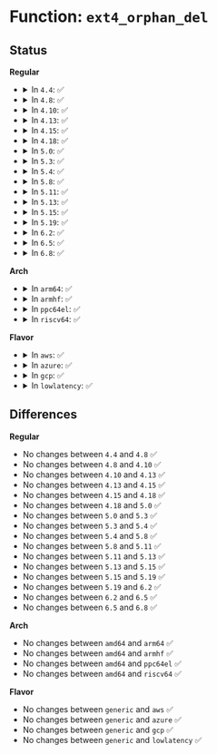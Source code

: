 # Function: <code>ext4_orphan_del</code>

## Status
<b>Regular</b>
<ul>
<li>
<details>
<summary>In <code>4.4</code>: ✅</summary>

```c
int ext4_orphan_del(handle_t *handle, struct inode *inode);
```

**Collision:** Unique Global

**Inline:** No

**Transformation:** False

**Instances:**

```
In fs/ext4/namei.c (ffffffff812a8500)
Location: fs/ext4/namei.c:2828
Inline: False
Direct callers:
  - fs/ext4/inode.c:ext4_truncate
  - fs/ext4/inode.c:ext4_write_begin
  - fs/ext4/inode.c:ext4_evict_inode
  - fs/ext4/inode.c:ext4_evict_inode
  - fs/ext4/inode.c:ext4_write_end
  - fs/ext4/inode.c:ext4_journalled_write_end
  - fs/ext4/inode.c:ext4_setattr
  - fs/ext4/inode.c:ext4_setattr
  - fs/ext4/namei.c:ext4_symlink
  - fs/ext4/namei.c:ext4_link
  - fs/ext4/migrate.c:ext4_ext_migrate
  - fs/ext4/indirect.c:ext4_ind_direct_IO
  - fs/ext4/indirect.c:ext4_ind_direct_IO
  - fs/ext4/inline.c:ext4_try_to_write_inline_data
  - fs/ext4/inline.c:ext4_inline_data_truncate
```
**Symbols:**

```
ffffffff812a8500-ffffffff812a8774: ext4_orphan_del (STB_GLOBAL)
```
</details>
</li>
<li>
<details>
<summary>In <code>4.8</code>: ✅</summary>

```c
int ext4_orphan_del(handle_t *handle, struct inode *inode);
```

**Collision:** Unique Global

**Inline:** No

**Transformation:** False

**Instances:**

```
In fs/ext4/namei.c (ffffffff812d75f0)
Location: fs/ext4/namei.c:2851
Inline: False
Direct callers:
  - fs/ext4/inode.c:ext4_setattr
  - fs/ext4/inode.c:ext4_setattr
  - fs/ext4/inode.c:ext4_truncate
  - fs/ext4/inode.c:ext4_direct_IO
  - fs/ext4/inode.c:ext4_direct_IO
  - fs/ext4/inode.c:ext4_journalled_write_end
  - fs/ext4/inode.c:ext4_write_end
  - fs/ext4/inode.c:ext4_write_begin
  - fs/ext4/inode.c:ext4_evict_inode
  - fs/ext4/inode.c:ext4_evict_inode
  - fs/ext4/namei.c:ext4_link
  - fs/ext4/namei.c:ext4_symlink
  - fs/ext4/migrate.c:ext4_ext_migrate
  - fs/ext4/inline.c:ext4_inline_data_truncate
  - fs/ext4/inline.c:ext4_try_to_write_inline_data
```
**Symbols:**

```
ffffffff812d75f0-ffffffff812d7864: ext4_orphan_del (STB_GLOBAL)
```
</details>
</li>
<li>
<details>
<summary>In <code>4.10</code>: ✅</summary>

```c
int ext4_orphan_del(handle_t *handle, struct inode *inode);
```

**Collision:** Unique Global

**Inline:** No

**Transformation:** False

**Instances:**

```
In fs/ext4/namei.c (ffffffff812ed1e0)
Location: fs/ext4/namei.c:2853
Inline: False
Direct callers:
  - fs/ext4/inode.c:ext4_setattr
  - fs/ext4/inode.c:ext4_setattr
  - fs/ext4/inode.c:ext4_truncate
  - fs/ext4/inode.c:ext4_direct_IO
  - fs/ext4/inode.c:ext4_direct_IO
  - fs/ext4/inode.c:ext4_iomap_end
  - fs/ext4/inode.c:ext4_iomap_end
  - fs/ext4/inode.c:ext4_journalled_write_end
  - fs/ext4/inode.c:ext4_write_end
  - fs/ext4/inode.c:ext4_write_begin
  - fs/ext4/inode.c:ext4_evict_inode
  - fs/ext4/inode.c:ext4_evict_inode
  - fs/ext4/namei.c:ext4_link
  - fs/ext4/namei.c:ext4_symlink
  - fs/ext4/migrate.c:ext4_ext_migrate
  - fs/ext4/inline.c:ext4_inline_data_truncate
  - fs/ext4/inline.c:ext4_try_to_write_inline_data
```
**Symbols:**

```
ffffffff812ed1e0-ffffffff812ed454: ext4_orphan_del (STB_GLOBAL)
```
</details>
</li>
<li>
<details>
<summary>In <code>4.13</code>: ✅</summary>

```c
int ext4_orphan_del(handle_t *handle, struct inode *inode);
```

**Collision:** Unique Global

**Inline:** No

**Transformation:** False

**Instances:**

```
In fs/ext4/namei.c (ffffffff8131cef0)
Location: fs/ext4/namei.c:2832
Inline: False
Direct callers:
  - fs/ext4/inline.c:ext4_inline_data_truncate
  - fs/ext4/inline.c:ext4_try_to_write_inline_data
  - fs/ext4/inode.c:ext4_setattr
  - fs/ext4/inode.c:ext4_setattr
  - fs/ext4/inode.c:ext4_truncate
  - fs/ext4/inode.c:ext4_direct_IO
  - fs/ext4/inode.c:ext4_direct_IO
  - fs/ext4/inode.c:ext4_iomap_end
  - fs/ext4/inode.c:ext4_iomap_end
  - fs/ext4/inode.c:ext4_journalled_write_end
  - fs/ext4/inode.c:ext4_write_end
  - fs/ext4/inode.c:ext4_write_begin
  - fs/ext4/inode.c:ext4_evict_inode
  - fs/ext4/inode.c:ext4_evict_inode
  - fs/ext4/inode.c:ext4_evict_inode
  - fs/ext4/migrate.c:ext4_ext_migrate
  - fs/ext4/namei.c:ext4_link
  - fs/ext4/namei.c:ext4_symlink
  - fs/ext4/xattr.c:ext4_xattr_inode_update_ref
```
**Symbols:**

```
ffffffff8131cef0-ffffffff8131d131: ext4_orphan_del (STB_GLOBAL)
```
</details>
</li>
<li>
<details>
<summary>In <code>4.15</code>: ✅</summary>

```c
int ext4_orphan_del(handle_t *handle, struct inode *inode);
```

**Collision:** Unique Global

**Inline:** No

**Transformation:** False

**Instances:**

```
In fs/ext4/namei.c (ffffffff81341510)
Location: fs/ext4/namei.c:2827
Inline: False
Direct callers:
  - fs/ext4/inline.c:ext4_inline_data_truncate
  - fs/ext4/inline.c:ext4_try_to_write_inline_data
  - fs/ext4/inode.c:ext4_setattr
  - fs/ext4/inode.c:ext4_setattr
  - fs/ext4/inode.c:ext4_truncate
  - fs/ext4/inode.c:ext4_direct_IO
  - fs/ext4/inode.c:ext4_direct_IO
  - fs/ext4/inode.c:ext4_iomap_end
  - fs/ext4/inode.c:ext4_iomap_end
  - fs/ext4/inode.c:ext4_journalled_write_end
  - fs/ext4/inode.c:ext4_write_end
  - fs/ext4/inode.c:ext4_write_begin
  - fs/ext4/inode.c:ext4_evict_inode
  - fs/ext4/inode.c:ext4_evict_inode
  - fs/ext4/inode.c:ext4_evict_inode
  - fs/ext4/migrate.c:ext4_ext_migrate
  - fs/ext4/namei.c:ext4_link
  - fs/ext4/namei.c:ext4_symlink
  - fs/ext4/xattr.c:ext4_xattr_inode_update_ref
```
**Symbols:**

```
ffffffff81341510-ffffffff81341751: ext4_orphan_del (STB_GLOBAL)
```
</details>
</li>
<li>
<details>
<summary>In <code>4.18</code>: ✅</summary>

```c
int ext4_orphan_del(handle_t *handle, struct inode *inode);
```

**Collision:** Unique Global

**Inline:** No

**Transformation:** False

**Instances:**

```
In fs/ext4/namei.c (ffffffff8136f550)
Location: fs/ext4/namei.c:2827
Inline: False
Direct callers:
  - fs/ext4/inline.c:ext4_inline_data_truncate
  - fs/ext4/inline.c:ext4_try_to_write_inline_data
  - fs/ext4/inode.c:ext4_setattr
  - fs/ext4/inode.c:ext4_setattr
  - fs/ext4/inode.c:ext4_truncate
  - fs/ext4/inode.c:ext4_direct_IO
  - fs/ext4/inode.c:ext4_direct_IO
  - fs/ext4/inode.c:ext4_iomap_end
  - fs/ext4/inode.c:ext4_iomap_end
  - fs/ext4/inode.c:ext4_journalled_write_end
  - fs/ext4/inode.c:ext4_write_end
  - fs/ext4/inode.c:ext4_write_begin
  - fs/ext4/inode.c:ext4_evict_inode
  - fs/ext4/inode.c:ext4_evict_inode
  - fs/ext4/inode.c:ext4_evict_inode
  - fs/ext4/migrate.c:ext4_ext_migrate
  - fs/ext4/namei.c:ext4_link
  - fs/ext4/namei.c:ext4_symlink
  - fs/ext4/xattr.c:ext4_xattr_inode_update_ref
```
**Symbols:**

```
ffffffff8136f550-ffffffff8136f79b: ext4_orphan_del (STB_GLOBAL)
```
</details>
</li>
<li>
<details>
<summary>In <code>5.0</code>: ✅</summary>

```c
int ext4_orphan_del(handle_t *handle, struct inode *inode);
```

**Collision:** Unique Global

**Inline:** No

**Transformation:** False

**Instances:**

```
In fs/ext4/namei.c (ffffffff813879e0)
Location: fs/ext4/namei.c:2830
Inline: False
Direct callers:
  - fs/ext4/inline.c:ext4_inline_data_truncate
  - fs/ext4/inline.c:ext4_try_to_write_inline_data
  - fs/ext4/inode.c:ext4_setattr
  - fs/ext4/inode.c:ext4_setattr
  - fs/ext4/inode.c:ext4_truncate
  - fs/ext4/inode.c:ext4_direct_IO
  - fs/ext4/inode.c:ext4_direct_IO
  - fs/ext4/inode.c:ext4_iomap_end
  - fs/ext4/inode.c:ext4_iomap_end
  - fs/ext4/inode.c:ext4_journalled_write_end
  - fs/ext4/inode.c:ext4_write_end
  - fs/ext4/inode.c:ext4_write_begin
  - fs/ext4/inode.c:ext4_evict_inode
  - fs/ext4/inode.c:ext4_evict_inode
  - fs/ext4/inode.c:ext4_evict_inode
  - fs/ext4/migrate.c:ext4_ext_migrate
  - fs/ext4/namei.c:ext4_link
  - fs/ext4/namei.c:ext4_symlink
  - fs/ext4/xattr.c:ext4_xattr_inode_update_ref
```
**Symbols:**

```
ffffffff813879e0-ffffffff81387c2b: ext4_orphan_del (STB_GLOBAL)
```
</details>
</li>
<li>
<details>
<summary>In <code>5.3</code>: ✅</summary>

```c
int ext4_orphan_del(handle_t *handle, struct inode *inode);
```

**Collision:** Unique Global

**Inline:** No

**Transformation:** False

**Instances:**

```
In fs/ext4/namei.c (ffffffff813b1a50)
Location: fs/ext4/namei.c:2974
Inline: False
Direct callers:
  - fs/ext4/inline.c:ext4_inline_data_truncate
  - fs/ext4/inline.c:ext4_convert_inline_data_to_extent
  - fs/ext4/inode.c:ext4_setattr
  - fs/ext4/inode.c:ext4_setattr
  - fs/ext4/inode.c:ext4_truncate
  - fs/ext4/inode.c:ext4_direct_IO_write
  - fs/ext4/inode.c:ext4_direct_IO_write
  - fs/ext4/inode.c:ext4_iomap_end
  - fs/ext4/inode.c:ext4_iomap_end
  - fs/ext4/inode.c:ext4_journalled_write_end
  - fs/ext4/inode.c:ext4_write_end
  - fs/ext4/inode.c:ext4_write_begin
  - fs/ext4/inode.c:ext4_evict_inode
  - fs/ext4/inode.c:ext4_evict_inode
  - fs/ext4/inode.c:ext4_evict_inode
  - fs/ext4/migrate.c:ext4_ext_migrate
  - fs/ext4/namei.c:ext4_link
  - fs/ext4/namei.c:ext4_symlink
  - fs/ext4/xattr.c:ext4_xattr_inode_update_ref
```
**Symbols:**

```
ffffffff813b1a50-ffffffff813b1c93: ext4_orphan_del (STB_GLOBAL)
```
</details>
</li>
<li>
<details>
<summary>In <code>5.4</code>: ✅</summary>

```c
int ext4_orphan_del(handle_t *handle, struct inode *inode);
```

**Collision:** Unique Global

**Inline:** No

**Transformation:** False

**Instances:**

```
In fs/ext4/namei.c (ffffffff813caaa0)
Location: fs/ext4/namei.c:2986
Inline: False
Direct callers:
  - fs/ext4/inline.c:ext4_inline_data_truncate
  - fs/ext4/inline.c:ext4_convert_inline_data_to_extent
  - fs/ext4/inode.c:ext4_setattr
  - fs/ext4/inode.c:ext4_setattr
  - fs/ext4/inode.c:ext4_truncate
  - fs/ext4/inode.c:ext4_direct_IO_write
  - fs/ext4/inode.c:ext4_direct_IO_write
  - fs/ext4/inode.c:ext4_iomap_end
  - fs/ext4/inode.c:ext4_iomap_end
  - fs/ext4/inode.c:ext4_journalled_write_end
  - fs/ext4/inode.c:ext4_write_end
  - fs/ext4/inode.c:ext4_write_begin
  - fs/ext4/inode.c:ext4_evict_inode
  - fs/ext4/inode.c:ext4_evict_inode
  - fs/ext4/inode.c:ext4_evict_inode
  - fs/ext4/migrate.c:ext4_ext_migrate
  - fs/ext4/namei.c:ext4_link
  - fs/ext4/namei.c:ext4_symlink
  - fs/ext4/xattr.c:ext4_xattr_inode_update_ref
  - fs/ext4/verity.c:ext4_end_enable_verity
  - fs/ext4/verity.c:ext4_end_enable_verity
```
**Symbols:**

```
ffffffff813caaa0-ffffffff813cace3: ext4_orphan_del (STB_GLOBAL)
```
</details>
</li>
<li>
<details>
<summary>In <code>5.8</code>: ✅</summary>

```c
int ext4_orphan_del(handle_t *handle, struct inode *inode);
```

**Collision:** Unique Global

**Inline:** No

**Transformation:** False

**Instances:**

```
In fs/ext4/namei.c (ffffffff81416a90)
Location: fs/ext4/namei.c:3022
Inline: False
Direct callers:
  - fs/ext4/file.c:ext4_handle_inode_extension
  - fs/ext4/file.c:ext4_handle_inode_extension
  - fs/ext4/file.c:ext4_handle_inode_extension
  - fs/ext4/file.c:ext4_handle_inode_extension
  - fs/ext4/inline.c:ext4_inline_data_truncate
  - fs/ext4/inline.c:ext4_convert_inline_data_to_extent
  - fs/ext4/inode.c:ext4_setattr
  - fs/ext4/inode.c:ext4_setattr
  - fs/ext4/inode.c:ext4_truncate
  - fs/ext4/inode.c:ext4_journalled_write_end
  - fs/ext4/inode.c:ext4_write_end
  - fs/ext4/inode.c:ext4_write_begin
  - fs/ext4/inode.c:ext4_evict_inode
  - fs/ext4/inode.c:ext4_evict_inode
  - fs/ext4/inode.c:ext4_evict_inode
  - fs/ext4/migrate.c:ext4_ext_migrate
  - fs/ext4/namei.c:ext4_link
  - fs/ext4/namei.c:ext4_symlink
  - fs/ext4/xattr.c:ext4_xattr_inode_update_ref
  - fs/ext4/verity.c:ext4_end_enable_verity
  - fs/ext4/verity.c:ext4_end_enable_verity
```
**Symbols:**

```
ffffffff81416a90-ffffffff81416cce: ext4_orphan_del (STB_GLOBAL)
```
</details>
</li>
<li>
<details>
<summary>In <code>5.11</code>: ✅</summary>

```c
int ext4_orphan_del(handle_t *handle, struct inode *inode);
```

**Collision:** Unique Global

**Inline:** No

**Transformation:** False

**Instances:**

```
In fs/ext4/namei.c (ffffffff8142a000)
Location: fs/ext4/namei.c:3017
Inline: False
Direct callers:
  - fs/ext4/file.c:ext4_handle_inode_extension
  - fs/ext4/file.c:ext4_handle_inode_extension
  - fs/ext4/file.c:ext4_handle_inode_extension
  - fs/ext4/file.c:ext4_handle_inode_extension
  - fs/ext4/inline.c:ext4_inline_data_truncate
  - fs/ext4/inline.c:ext4_convert_inline_data_to_extent
  - fs/ext4/inode.c:ext4_setattr
  - fs/ext4/inode.c:ext4_setattr
  - fs/ext4/inode.c:ext4_truncate
  - fs/ext4/inode.c:ext4_journalled_write_end
  - fs/ext4/inode.c:ext4_write_end
  - fs/ext4/inode.c:ext4_write_begin
  - fs/ext4/inode.c:ext4_evict_inode
  - fs/ext4/inode.c:ext4_evict_inode
  - fs/ext4/inode.c:ext4_evict_inode
  - fs/ext4/migrate.c:ext4_ext_migrate
  - fs/ext4/namei.c:__ext4_link
  - fs/ext4/namei.c:ext4_symlink
  - fs/ext4/xattr.c:ext4_xattr_inode_update_ref
  - fs/ext4/verity.c:ext4_end_enable_verity
  - fs/ext4/verity.c:ext4_end_enable_verity
```
**Symbols:**

```
ffffffff8142a000-ffffffff8142a2a9: ext4_orphan_del (STB_GLOBAL)
```
</details>
</li>
<li>
<details>
<summary>In <code>5.13</code>: ✅</summary>

```c
int ext4_orphan_del(handle_t *handle, struct inode *inode);
```

**Collision:** Unique Global

**Inline:** No

**Transformation:** False

**Instances:**

```
In fs/ext4/namei.c (ffffffff81430d00)
Location: fs/ext4/namei.c:3147
Inline: False
Direct callers:
  - fs/ext4/file.c:ext4_handle_inode_extension
  - fs/ext4/file.c:ext4_handle_inode_extension
  - fs/ext4/file.c:ext4_handle_inode_extension
  - fs/ext4/file.c:ext4_handle_inode_extension
  - fs/ext4/inline.c:ext4_inline_data_truncate
  - fs/ext4/inline.c:ext4_convert_inline_data_to_extent
  - fs/ext4/inode.c:ext4_setattr
  - fs/ext4/inode.c:ext4_setattr
  - fs/ext4/inode.c:ext4_truncate
  - fs/ext4/inode.c:ext4_journalled_write_end
  - fs/ext4/inode.c:ext4_write_end
  - fs/ext4/inode.c:ext4_write_begin
  - fs/ext4/inode.c:ext4_evict_inode
  - fs/ext4/inode.c:ext4_evict_inode
  - fs/ext4/inode.c:ext4_evict_inode
  - fs/ext4/migrate.c:ext4_ext_migrate
  - fs/ext4/namei.c:__ext4_link
  - fs/ext4/namei.c:ext4_symlink
  - fs/ext4/super.c:ext4_orphan_cleanup
  - fs/ext4/xattr.c:ext4_xattr_inode_update_ref
  - fs/ext4/verity.c:ext4_end_enable_verity
  - fs/ext4/verity.c:ext4_end_enable_verity
```
**Symbols:**

```
ffffffff81430d00-ffffffff81430fa9: ext4_orphan_del (STB_GLOBAL)
```
</details>
</li>
<li>
<details>
<summary>In <code>5.15</code>: ✅</summary>

```c
int ext4_orphan_del(handle_t *handle, struct inode *inode);
```

**Collision:** Unique Global

**Inline:** No

**Transformation:** False

**Instances:**

```
In fs/ext4/orphan.c (ffffffff814b1510)
Location: fs/ext4/orphan.c:227
Inline: False
Direct callers:
  - fs/ext4/file.c:ext4_handle_inode_extension
  - fs/ext4/file.c:ext4_handle_inode_extension
  - fs/ext4/file.c:ext4_handle_inode_extension
  - fs/ext4/file.c:ext4_handle_inode_extension
  - fs/ext4/inline.c:ext4_inline_data_truncate
  - fs/ext4/inline.c:ext4_write_inline_data_end
  - fs/ext4/inline.c:ext4_convert_inline_data_to_extent
  - fs/ext4/inode.c:ext4_setattr
  - fs/ext4/inode.c:ext4_setattr
  - fs/ext4/inode.c:ext4_truncate
  - fs/ext4/inode.c:ext4_journalled_write_end
  - fs/ext4/inode.c:ext4_write_end
  - fs/ext4/inode.c:ext4_write_begin
  - fs/ext4/inode.c:ext4_evict_inode
  - fs/ext4/inode.c:ext4_evict_inode
  - fs/ext4/inode.c:ext4_evict_inode
  - fs/ext4/namei.c:__ext4_link
  - fs/ext4/namei.c:ext4_symlink
  - fs/ext4/xattr.c:ext4_xattr_inode_update_ref
  - fs/ext4/orphan.c:ext4_process_orphan
  - fs/ext4/verity.c:ext4_end_enable_verity
  - fs/ext4/verity.c:ext4_end_enable_verity
```
**Symbols:**

```
ffffffff814b1510-ffffffff814b18de: ext4_orphan_del (STB_GLOBAL)
```
</details>
</li>
<li>
<details>
<summary>In <code>5.19</code>: ✅</summary>

```c
int ext4_orphan_del(handle_t *handle, struct inode *inode);
```

**Collision:** Unique Global

**Inline:** No

**Transformation:** False

**Instances:**

```
In fs/ext4/orphan.c (ffffffff8153a030)
Location: fs/ext4/orphan.c:227
Inline: False
Direct callers:
  - fs/ext4/file.c:ext4_handle_inode_extension
  - fs/ext4/file.c:ext4_handle_inode_extension
  - fs/ext4/file.c:ext4_handle_inode_extension
  - fs/ext4/file.c:ext4_handle_inode_extension
  - fs/ext4/inline.c:ext4_inline_data_truncate
  - fs/ext4/inline.c:ext4_write_inline_data_end
  - fs/ext4/inline.c:ext4_write_inline_data_end
  - fs/ext4/inline.c:ext4_convert_inline_data_to_extent
  - fs/ext4/inode.c:ext4_setattr
  - fs/ext4/inode.c:ext4_setattr
  - fs/ext4/inode.c:ext4_truncate
  - fs/ext4/inode.c:ext4_journalled_write_end
  - fs/ext4/inode.c:ext4_journalled_write_end
  - fs/ext4/inode.c:ext4_write_end
  - fs/ext4/inode.c:ext4_write_end
  - fs/ext4/inode.c:ext4_write_begin
  - fs/ext4/inode.c:ext4_evict_inode
  - fs/ext4/inode.c:ext4_evict_inode
  - fs/ext4/inode.c:ext4_evict_inode
  - fs/ext4/namei.c:__ext4_link
  - fs/ext4/xattr.c:ext4_xattr_inode_update_ref
  - fs/ext4/orphan.c:ext4_process_orphan
  - fs/ext4/verity.c:ext4_end_enable_verity
  - fs/ext4/verity.c:ext4_end_enable_verity
```
**Symbols:**

```
ffffffff8153a030-ffffffff8153a423: ext4_orphan_del (STB_GLOBAL)
```
</details>
</li>
<li>
<details>
<summary>In <code>6.2</code>: ✅</summary>

```c
int ext4_orphan_del(handle_t *handle, struct inode *inode);
```

**Collision:** Unique Global

**Inline:** No

**Transformation:** False

**Instances:**

```
In fs/ext4/orphan.c (ffffffff815d85a0)
Location: fs/ext4/orphan.c:227
Inline: False
Direct callers:
  - fs/ext4/file.c:ext4_handle_inode_extension
  - fs/ext4/file.c:ext4_handle_inode_extension
  - fs/ext4/file.c:ext4_handle_inode_extension
  - fs/ext4/file.c:ext4_handle_inode_extension
  - fs/ext4/inline.c:ext4_inline_data_truncate
  - fs/ext4/inline.c:ext4_write_inline_data_end
  - fs/ext4/inline.c:ext4_write_inline_data_end
  - fs/ext4/inline.c:ext4_convert_inline_data_to_extent
  - fs/ext4/inode.c:ext4_setattr
  - fs/ext4/inode.c:ext4_setattr
  - fs/ext4/inode.c:ext4_truncate
  - fs/ext4/inode.c:ext4_journalled_write_end
  - fs/ext4/inode.c:ext4_journalled_write_end
  - fs/ext4/inode.c:ext4_write_end
  - fs/ext4/inode.c:ext4_write_end
  - fs/ext4/inode.c:ext4_write_begin
  - fs/ext4/inode.c:ext4_evict_inode
  - fs/ext4/inode.c:ext4_evict_inode
  - fs/ext4/inode.c:ext4_evict_inode
  - fs/ext4/namei.c:__ext4_link
  - fs/ext4/xattr.c:ext4_xattr_inode_update_ref
  - fs/ext4/orphan.c:ext4_process_orphan
  - fs/ext4/verity.c:ext4_end_enable_verity
  - fs/ext4/verity.c:ext4_end_enable_verity
```
**Symbols:**

```
ffffffff815d85a0-ffffffff815d8993: ext4_orphan_del (STB_GLOBAL)
```
</details>
</li>
<li>
<details>
<summary>In <code>6.5</code>: ✅</summary>

```c
int ext4_orphan_del(handle_t *handle, struct inode *inode);
```

**Collision:** Unique Global

**Inline:** No

**Transformation:** False

**Instances:**

```
In fs/ext4/orphan.c (ffffffff81610130)
Location: fs/ext4/orphan.c:227
Inline: False
Direct callers:
  - fs/ext4/file.c:ext4_handle_inode_extension
  - fs/ext4/file.c:ext4_handle_inode_extension
  - fs/ext4/file.c:ext4_handle_inode_extension
  - fs/ext4/file.c:ext4_handle_inode_extension
  - fs/ext4/inline.c:ext4_inline_data_truncate
  - fs/ext4/inline.c:ext4_write_inline_data_end
  - fs/ext4/inline.c:ext4_write_inline_data_end
  - fs/ext4/inline.c:ext4_convert_inline_data_to_extent
  - fs/ext4/inode.c:ext4_setattr
  - fs/ext4/inode.c:ext4_setattr
  - fs/ext4/inode.c:ext4_truncate
  - fs/ext4/inode.c:ext4_journalled_write_end
  - fs/ext4/inode.c:ext4_journalled_write_end
  - fs/ext4/inode.c:ext4_write_end
  - fs/ext4/inode.c:ext4_write_end
  - fs/ext4/inode.c:ext4_write_begin
  - fs/ext4/inode.c:ext4_evict_inode
  - fs/ext4/inode.c:ext4_evict_inode
  - fs/ext4/inode.c:ext4_evict_inode
  - fs/ext4/namei.c:__ext4_link
  - fs/ext4/xattr.c:ext4_xattr_inode_update_ref
  - fs/ext4/orphan.c:ext4_process_orphan
  - fs/ext4/verity.c:ext4_end_enable_verity
  - fs/ext4/verity.c:ext4_end_enable_verity
```
**Symbols:**

```
ffffffff81610130-ffffffff81610534: ext4_orphan_del (STB_GLOBAL)
```
</details>
</li>
<li>
<details>
<summary>In <code>6.8</code>: ✅</summary>

```c
int ext4_orphan_del(handle_t *handle, struct inode *inode);
```

**Collision:** Unique Global

**Inline:** No

**Transformation:** False

**Instances:**

```
In fs/ext4/orphan.c (ffffffff81648ef0)
Location: fs/ext4/orphan.c:227
Inline: False
Direct callers:
  - fs/ext4/file.c:ext4_handle_inode_extension
  - fs/ext4/inline.c:ext4_inline_data_truncate
  - fs/ext4/inline.c:ext4_write_inline_data_end
  - fs/ext4/inline.c:ext4_write_inline_data_end
  - fs/ext4/inline.c:ext4_convert_inline_data_to_extent
  - fs/ext4/inode.c:ext4_setattr
  - fs/ext4/inode.c:ext4_setattr
  - fs/ext4/inode.c:ext4_truncate
  - fs/ext4/inode.c:ext4_journalled_write_end
  - fs/ext4/inode.c:ext4_journalled_write_end
  - fs/ext4/inode.c:ext4_write_end
  - fs/ext4/inode.c:ext4_write_end
  - fs/ext4/inode.c:ext4_write_begin
  - fs/ext4/inode.c:ext4_evict_inode
  - fs/ext4/inode.c:ext4_evict_inode
  - fs/ext4/inode.c:ext4_evict_inode
  - fs/ext4/namei.c:__ext4_link
  - fs/ext4/xattr.c:ext4_xattr_inode_update_ref
  - fs/ext4/orphan.c:ext4_process_orphan
  - fs/ext4/verity.c:ext4_end_enable_verity
  - fs/ext4/verity.c:ext4_end_enable_verity
```
**Symbols:**

```
ffffffff81648ef0-ffffffff816492f4: ext4_orphan_del (STB_GLOBAL)
```
</details>
</li>
</ul>
<b>Arch</b>
<ul>
<li>
<details>
<summary>In <code>arm64</code>: ✅</summary>

```c
int ext4_orphan_del(handle_t *handle, struct inode *inode);
```

**Collision:** Unique Global

**Inline:** No

**Transformation:** False

**Instances:**

```
In fs/ext4/namei.c (ffff8000104a26a0)
Location: fs/ext4/namei.c:2986
Inline: False
Direct callers:
  - fs/ext4/inline.c:ext4_inline_data_truncate
  - fs/ext4/inline.c:ext4_convert_inline_data_to_extent
  - fs/ext4/inode.c:ext4_setattr
  - fs/ext4/inode.c:ext4_setattr
  - fs/ext4/inode.c:ext4_truncate
  - fs/ext4/inode.c:ext4_direct_IO_write
  - fs/ext4/inode.c:ext4_direct_IO_write
  - fs/ext4/inode.c:ext4_iomap_end
  - fs/ext4/inode.c:ext4_iomap_end
  - fs/ext4/inode.c:ext4_journalled_write_end
  - fs/ext4/inode.c:ext4_write_end
  - fs/ext4/inode.c:ext4_write_begin
  - fs/ext4/inode.c:ext4_evict_inode
  - fs/ext4/inode.c:ext4_evict_inode
  - fs/ext4/inode.c:ext4_evict_inode
  - fs/ext4/migrate.c:ext4_ext_migrate
  - fs/ext4/namei.c:ext4_link
  - fs/ext4/namei.c:ext4_symlink
  - fs/ext4/xattr.c:ext4_xattr_inode_update_ref
  - fs/ext4/verity.c:ext4_end_enable_verity
  - fs/ext4/verity.c:ext4_end_enable_verity
```
**Symbols:**

```
ffff8000104a26a0-ffff8000104a290c: ext4_orphan_del (STB_GLOBAL)
```
</details>
</li>
<li>
<details>
<summary>In <code>armhf</code>: ✅</summary>

```c
int ext4_orphan_del(handle_t *handle, struct inode *inode);
```

**Collision:** Unique Global

**Inline:** No

**Transformation:** False

**Instances:**

```
In fs/ext4/namei.c (c0664914)
Location: fs/ext4/namei.c:2986
Inline: False
Direct callers:
  - fs/ext4/inline.c:ext4_inline_data_truncate
  - fs/ext4/inline.c:ext4_convert_inline_data_to_extent
  - fs/ext4/inode.c:ext4_setattr
  - fs/ext4/inode.c:ext4_setattr
  - fs/ext4/inode.c:ext4_truncate
  - fs/ext4/inode.c:ext4_direct_IO_write
  - fs/ext4/inode.c:ext4_direct_IO_write
  - fs/ext4/inode.c:ext4_iomap_end
  - fs/ext4/inode.c:ext4_iomap_end
  - fs/ext4/inode.c:ext4_journalled_write_end
  - fs/ext4/inode.c:ext4_write_end
  - fs/ext4/inode.c:ext4_write_begin
  - fs/ext4/inode.c:ext4_evict_inode
  - fs/ext4/inode.c:ext4_evict_inode
  - fs/ext4/inode.c:ext4_evict_inode
  - fs/ext4/migrate.c:ext4_ext_migrate
  - fs/ext4/namei.c:ext4_link
  - fs/ext4/namei.c:ext4_symlink
  - fs/ext4/xattr.c:ext4_xattr_inode_update_ref
  - fs/ext4/verity.c:ext4_end_enable_verity
  - fs/ext4/verity.c:ext4_end_enable_verity
```
**Symbols:**

```
c0664914-c0664b64: ext4_orphan_del (STB_GLOBAL)
```
</details>
</li>
<li>
<details>
<summary>In <code>ppc64el</code>: ✅</summary>

```c
int ext4_orphan_del(handle_t *handle, struct inode *inode);
```

**Collision:** Unique Global

**Inline:** No

**Transformation:** False

**Instances:**

```
In fs/ext4/namei.c (c0000000005cf510)
Location: fs/ext4/namei.c:2986
Inline: False
Direct callers:
  - fs/ext4/inline.c:ext4_inline_data_truncate
  - fs/ext4/inline.c:ext4_convert_inline_data_to_extent
  - fs/ext4/inode.c:ext4_setattr
  - fs/ext4/inode.c:ext4_setattr
  - fs/ext4/inode.c:ext4_truncate
  - fs/ext4/inode.c:ext4_direct_IO_write
  - fs/ext4/inode.c:ext4_direct_IO_write
  - fs/ext4/inode.c:ext4_iomap_end
  - fs/ext4/inode.c:ext4_iomap_end
  - fs/ext4/inode.c:ext4_journalled_write_end
  - fs/ext4/inode.c:ext4_write_end
  - fs/ext4/inode.c:ext4_write_begin
  - fs/ext4/inode.c:ext4_evict_inode
  - fs/ext4/inode.c:ext4_evict_inode
  - fs/ext4/inode.c:ext4_evict_inode
  - fs/ext4/migrate.c:ext4_ext_migrate
  - fs/ext4/namei.c:ext4_link
  - fs/ext4/namei.c:ext4_symlink
  - fs/ext4/xattr.c:ext4_xattr_inode_update_ref
  - fs/ext4/verity.c:ext4_end_enable_verity
  - fs/ext4/verity.c:ext4_end_enable_verity
```
**Symbols:**

```
c0000000005cf510-c0000000005cf880: ext4_orphan_del (STB_GLOBAL)
```
</details>
</li>
<li>
<details>
<summary>In <code>riscv64</code>: ✅</summary>

```c
int ext4_orphan_del(handle_t *handle, struct inode *inode);
```

**Collision:** Unique Global

**Inline:** No

**Transformation:** False

**Instances:**

```
In fs/ext4/namei.c (ffffffe000324364)
Location: fs/ext4/namei.c:2986
Inline: False
Direct callers:
  - fs/ext4/inline.c:ext4_inline_data_truncate
  - fs/ext4/inline.c:ext4_convert_inline_data_to_extent
  - fs/ext4/inode.c:ext4_setattr
  - fs/ext4/inode.c:ext4_setattr
  - fs/ext4/inode.c:ext4_truncate
  - fs/ext4/inode.c:ext4_direct_IO
  - fs/ext4/inode.c:ext4_direct_IO
  - fs/ext4/inode.c:ext4_iomap_end
  - fs/ext4/inode.c:ext4_iomap_end
  - fs/ext4/inode.c:ext4_journalled_write_end
  - fs/ext4/inode.c:ext4_write_end
  - fs/ext4/inode.c:ext4_write_begin
  - fs/ext4/inode.c:ext4_evict_inode
  - fs/ext4/inode.c:ext4_evict_inode
  - fs/ext4/inode.c:ext4_evict_inode
  - fs/ext4/migrate.c:ext4_ext_migrate
  - fs/ext4/namei.c:ext4_link
  - fs/ext4/namei.c:ext4_symlink
  - fs/ext4/xattr.c:ext4_xattr_inode_update_ref
  - fs/ext4/verity.c:ext4_end_enable_verity
  - fs/ext4/verity.c:ext4_end_enable_verity
```
**Symbols:**

```
ffffffe000324364-ffffffe00032453c: ext4_orphan_del (STB_GLOBAL)
```
</details>
</li>
</ul>
<b>Flavor</b>
<ul>
<li>
<details>
<summary>In <code>aws</code>: ✅</summary>

```c
int ext4_orphan_del(handle_t *handle, struct inode *inode);
```

**Collision:** Unique Global

**Inline:** No

**Transformation:** False

**Instances:**

```
In fs/ext4/namei.c (ffffffff813c3080)
Location: fs/ext4/namei.c:2986
Inline: False
Direct callers:
  - fs/ext4/inline.c:ext4_inline_data_truncate
  - fs/ext4/inline.c:ext4_convert_inline_data_to_extent
  - fs/ext4/inode.c:ext4_setattr
  - fs/ext4/inode.c:ext4_setattr
  - fs/ext4/inode.c:ext4_truncate
  - fs/ext4/inode.c:ext4_direct_IO_write
  - fs/ext4/inode.c:ext4_direct_IO_write
  - fs/ext4/inode.c:ext4_iomap_end
  - fs/ext4/inode.c:ext4_iomap_end
  - fs/ext4/inode.c:ext4_journalled_write_end
  - fs/ext4/inode.c:ext4_write_end
  - fs/ext4/inode.c:ext4_write_begin
  - fs/ext4/inode.c:ext4_evict_inode
  - fs/ext4/inode.c:ext4_evict_inode
  - fs/ext4/inode.c:ext4_evict_inode
  - fs/ext4/migrate.c:ext4_ext_migrate
  - fs/ext4/namei.c:ext4_link
  - fs/ext4/namei.c:ext4_symlink
  - fs/ext4/xattr.c:ext4_xattr_inode_update_ref
  - fs/ext4/verity.c:ext4_end_enable_verity
  - fs/ext4/verity.c:ext4_end_enable_verity
```
**Symbols:**

```
ffffffff813c3080-ffffffff813c32c3: ext4_orphan_del (STB_GLOBAL)
```
</details>
</li>
<li>
<details>
<summary>In <code>azure</code>: ✅</summary>

```c
int ext4_orphan_del(handle_t *handle, struct inode *inode);
```

**Collision:** Unique Global

**Inline:** No

**Transformation:** False

**Instances:**

```
In fs/ext4/namei.c (ffffffff813b3b10)
Location: fs/ext4/namei.c:2986
Inline: False
Direct callers:
  - fs/ext4/inline.c:ext4_inline_data_truncate
  - fs/ext4/inline.c:ext4_convert_inline_data_to_extent
  - fs/ext4/inode.c:ext4_setattr
  - fs/ext4/inode.c:ext4_setattr
  - fs/ext4/inode.c:ext4_truncate
  - fs/ext4/inode.c:ext4_direct_IO_write
  - fs/ext4/inode.c:ext4_direct_IO_write
  - fs/ext4/inode.c:ext4_iomap_end
  - fs/ext4/inode.c:ext4_iomap_end
  - fs/ext4/inode.c:ext4_journalled_write_end
  - fs/ext4/inode.c:ext4_write_end
  - fs/ext4/inode.c:ext4_write_begin
  - fs/ext4/inode.c:ext4_evict_inode
  - fs/ext4/inode.c:ext4_evict_inode
  - fs/ext4/inode.c:ext4_evict_inode
  - fs/ext4/migrate.c:ext4_ext_migrate
  - fs/ext4/namei.c:ext4_link
  - fs/ext4/namei.c:ext4_symlink
  - fs/ext4/xattr.c:ext4_xattr_inode_update_ref
  - fs/ext4/verity.c:ext4_end_enable_verity
  - fs/ext4/verity.c:ext4_end_enable_verity
```
**Symbols:**

```
ffffffff813b3b10-ffffffff813b3d53: ext4_orphan_del (STB_GLOBAL)
```
</details>
</li>
<li>
<details>
<summary>In <code>gcp</code>: ✅</summary>

```c
int ext4_orphan_del(handle_t *handle, struct inode *inode);
```

**Collision:** Unique Global

**Inline:** No

**Transformation:** False

**Instances:**

```
In fs/ext4/namei.c (ffffffff813c0510)
Location: fs/ext4/namei.c:2986
Inline: False
Direct callers:
  - fs/ext4/inline.c:ext4_inline_data_truncate
  - fs/ext4/inline.c:ext4_convert_inline_data_to_extent
  - fs/ext4/inode.c:ext4_setattr
  - fs/ext4/inode.c:ext4_setattr
  - fs/ext4/inode.c:ext4_truncate
  - fs/ext4/inode.c:ext4_direct_IO_write
  - fs/ext4/inode.c:ext4_direct_IO_write
  - fs/ext4/inode.c:ext4_iomap_end
  - fs/ext4/inode.c:ext4_iomap_end
  - fs/ext4/inode.c:ext4_journalled_write_end
  - fs/ext4/inode.c:ext4_write_end
  - fs/ext4/inode.c:ext4_write_begin
  - fs/ext4/inode.c:ext4_evict_inode
  - fs/ext4/inode.c:ext4_evict_inode
  - fs/ext4/inode.c:ext4_evict_inode
  - fs/ext4/migrate.c:ext4_ext_migrate
  - fs/ext4/namei.c:ext4_link
  - fs/ext4/namei.c:ext4_symlink
  - fs/ext4/xattr.c:ext4_xattr_inode_update_ref
  - fs/ext4/verity.c:ext4_end_enable_verity
  - fs/ext4/verity.c:ext4_end_enable_verity
```
**Symbols:**

```
ffffffff813c0510-ffffffff813c0753: ext4_orphan_del (STB_GLOBAL)
```
</details>
</li>
<li>
<details>
<summary>In <code>lowlatency</code>: ✅</summary>

```c
int ext4_orphan_del(handle_t *handle, struct inode *inode);
```

**Collision:** Unique Global

**Inline:** No

**Transformation:** False

**Instances:**

```
In fs/ext4/namei.c (ffffffff813d5640)
Location: fs/ext4/namei.c:2986
Inline: False
Direct callers:
  - fs/ext4/inline.c:ext4_inline_data_truncate
  - fs/ext4/inline.c:ext4_convert_inline_data_to_extent
  - fs/ext4/inode.c:ext4_setattr
  - fs/ext4/inode.c:ext4_setattr
  - fs/ext4/inode.c:ext4_truncate
  - fs/ext4/inode.c:ext4_direct_IO_write
  - fs/ext4/inode.c:ext4_direct_IO_write
  - fs/ext4/inode.c:ext4_iomap_end
  - fs/ext4/inode.c:ext4_iomap_end
  - fs/ext4/inode.c:ext4_journalled_write_end
  - fs/ext4/inode.c:ext4_write_end
  - fs/ext4/inode.c:ext4_write_begin
  - fs/ext4/inode.c:ext4_evict_inode
  - fs/ext4/inode.c:ext4_evict_inode
  - fs/ext4/inode.c:ext4_evict_inode
  - fs/ext4/migrate.c:ext4_ext_migrate
  - fs/ext4/namei.c:ext4_link
  - fs/ext4/namei.c:ext4_symlink
  - fs/ext4/xattr.c:ext4_xattr_inode_update_ref
  - fs/ext4/verity.c:ext4_end_enable_verity
  - fs/ext4/verity.c:ext4_end_enable_verity
```
**Symbols:**

```
ffffffff813d5640-ffffffff813d5883: ext4_orphan_del (STB_GLOBAL)
```
</details>
</li>
</ul>

## Differences
<b>Regular</b>
<ul>
<li>
No changes between <code>4.4</code> and <code>4.8</code> ✅
</li>
<li>
No changes between <code>4.8</code> and <code>4.10</code> ✅
</li>
<li>
No changes between <code>4.10</code> and <code>4.13</code> ✅
</li>
<li>
No changes between <code>4.13</code> and <code>4.15</code> ✅
</li>
<li>
No changes between <code>4.15</code> and <code>4.18</code> ✅
</li>
<li>
No changes between <code>4.18</code> and <code>5.0</code> ✅
</li>
<li>
No changes between <code>5.0</code> and <code>5.3</code> ✅
</li>
<li>
No changes between <code>5.3</code> and <code>5.4</code> ✅
</li>
<li>
No changes between <code>5.4</code> and <code>5.8</code> ✅
</li>
<li>
No changes between <code>5.8</code> and <code>5.11</code> ✅
</li>
<li>
No changes between <code>5.11</code> and <code>5.13</code> ✅
</li>
<li>
No changes between <code>5.13</code> and <code>5.15</code> ✅
</li>
<li>
No changes between <code>5.15</code> and <code>5.19</code> ✅
</li>
<li>
No changes between <code>5.19</code> and <code>6.2</code> ✅
</li>
<li>
No changes between <code>6.2</code> and <code>6.5</code> ✅
</li>
<li>
No changes between <code>6.5</code> and <code>6.8</code> ✅
</li>
</ul>
<b>Arch</b>
<ul>
<li>
No changes between <code>amd64</code> and <code>arm64</code> ✅
</li>
<li>
No changes between <code>amd64</code> and <code>armhf</code> ✅
</li>
<li>
No changes between <code>amd64</code> and <code>ppc64el</code> ✅
</li>
<li>
No changes between <code>amd64</code> and <code>riscv64</code> ✅
</li>
</ul>
<b>Flavor</b>
<ul>
<li>
No changes between <code>generic</code> and <code>aws</code> ✅
</li>
<li>
No changes between <code>generic</code> and <code>azure</code> ✅
</li>
<li>
No changes between <code>generic</code> and <code>gcp</code> ✅
</li>
<li>
No changes between <code>generic</code> and <code>lowlatency</code> ✅
</li>
</ul>
